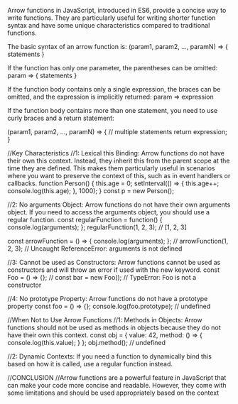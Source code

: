 Arrow functions in JavaScript, introduced in ES6, provide a concise way to write functions. They are particularly useful for writing shorter function syntax and have some unique characteristics compared to traditional functions. 


The basic syntax of an arrow function is:
(param1, param2, ..., paramN) => { statements }


If the function has only one parameter, the parentheses can be omitted:
param => { statements }


If the function body contains only a single expression, the braces can be omitted, and the expression is implicitly returned:
param => expression


If the function body contains more than one statement, you need to use curly braces and a return statement:

(param1, param2, ..., paramN) => {
  // multiple statements
  return expression;
}




//Key Characteristics
//1: Lexical this Binding: Arrow functions do not have their own this context. Instead, they inherit this from the parent scope at the time they are defined. This makes them particularly useful in scenarios where you want to preserve the context of this, such as in event handlers or callbacks.
function Person() {
    this.age = 0;
    setInterval(() => {
        this.age++;
        console.log(this.age);
    }, 1000);
}
const p = new Person();


//2: No arguments Object: Arrow functions do not have their own arguments object. If you need to access the arguments object, you should use a regular function.
const regularFunction = function() {
    console.log(arguments);
};
regularFunction(1, 2, 3); // [1, 2, 3]

const arrowFunction = () => {
    console.log(arguments);
};
// arrowFunction(1, 2, 3); // Uncaught ReferenceError: arguments is not defined


//3: Cannot be used as Constructors: Arrow functions cannot be used as constructors and will throw an error if used with the new keyword.
const Foo = () => {};
// const bar = new Foo(); // TypeError: Foo is not a constructor

//4: No prototype Property: Arrow functions do not have a prototype property
const foo = () => {};
console.log(foo.prototype); // undefined

//When Not to Use Arrow Functions
//1: Methods in Objects: Arrow functions should not be used as methods in objects because they do not have their own this context.
const obj = {
    value: 42,
    method: () => {
        console.log(this.value);
    }
};
obj.method(); // undefined

//2: Dynamic Contexts: If you need a function to dynamically bind this based on how it is called, use a regular function instead.

//CONCLUSION
//Arrow functions are a powerful feature in JavaScript that can make your code more concise and readable. However, they come with some limitations and should be used appropriately based on the context

















